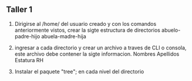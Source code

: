 ## Taller 1 

1. Dirigirse al /home/ del usuario creado y con los comandos anteriormente vistos, crear la sigte estructura de directorios 
abuelo-padre-hijo    abuela-madre-hija

2. ingresar a cada directorio y crear un archivo a traves de CLI o consola, este archivo debe contener la sigte informacion. 
Nombres Apellidos Estatura RH

3. Instalar el paquete "tree"; en cada nivel del directorio
